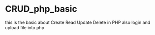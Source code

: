 # CRUD_php_basic
this is the basic about Create Read Update Delete in PHP also login and upload file into php
